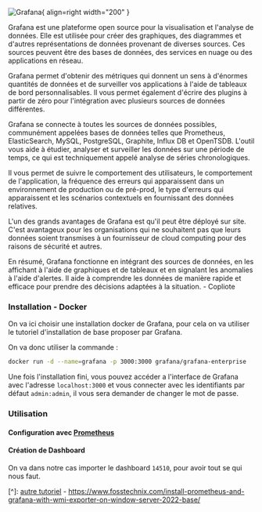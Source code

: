 ![Grafana](https://cdn.icon-icons.com/icons2/2699/PNG/512/grafana_logo_icon_171048.png){ align=right width="200" }

Grafana est une plateforme open source pour la visualisation et l'analyse de données. Elle est utilisée pour créer des graphiques, des diagrammes et d'autres représentations de données provenant de diverses sources. Ces sources peuvent être des bases de données, des services en nuage ou des applications en réseau.

Grafana permet d'obtenir des métriques qui donnent un sens à d'énormes quantités de données et de surveiller vos applications à l'aide de tableaux de bord personnalisables. Il vous permet également d'écrire des plugins à partir de zéro pour l'intégration avec plusieurs sources de données différentes.

Grafana se connecte à toutes les sources de données possibles, communément appelées bases de données telles que Prometheus, ElasticSearch, MySQL, PostgreSQL, Graphite, Influx DB et OpenTSDB. L'outil vous aide à étudier, analyser et surveiller les données sur une période de temps, ce qui est techniquement appelé analyse de séries chronologiques.

Il vous permet de suivre le comportement des utilisateurs, le comportement de l'application, la fréquence des erreurs qui apparaissent dans un environnement de production ou de pré-prod, le type d'erreurs qui apparaissent et les scénarios contextuels en fournissant des données relatives.

L'un des grands avantages de Grafana est qu'il peut être déployé sur site. C'est avantageux pour les organisations qui ne souhaitent pas que leurs données soient transmises à un fournisseur de cloud computing pour des raisons de sécurité et autres.

En résumé, Grafana fonctionne en intégrant des sources de données, en les affichant à l'aide de graphiques et de tableaux et en signalant les anomalies à l'aide d'alertes. Il aide à comprendre les données de manière rapide et efficace pour prendre des décisions adaptées à la situation. - Copliote

### Installation - Docker
On va ici choisir une installation docker de Grafana, pour cela on va utiliser le tutoriel d'installation de base proposer par Grafana.

On va donc utiliser la commande : 
```bash
docker run -d --name=grafana -p 3000:3000 grafana/grafana-enterprise
```

Une fois l'installation fini, vous pouvez accéder a l'interface de Grafana avec l'adresse `localhost:3000` et vous connecter avec les identifiants par défaut `admin:admin`, il vous sera demander de changer le mot de passe.

### Utilisation

#### Configuration avec [Prometheus](./prometheus.md)

#### Création de Dashboard
On va dans notre cas importer le dashboard `14510`, pour avoir tout se qui nous faut.

[^]: [autre tutoriel](https://www.fosstechnix.com/install-prometheus-and-grafana-with-wmi-exporter-on-window-server-2022-base/) - https://www.fosstechnix.com/install-prometheus-and-grafana-with-wmi-exporter-on-window-server-2022-base/